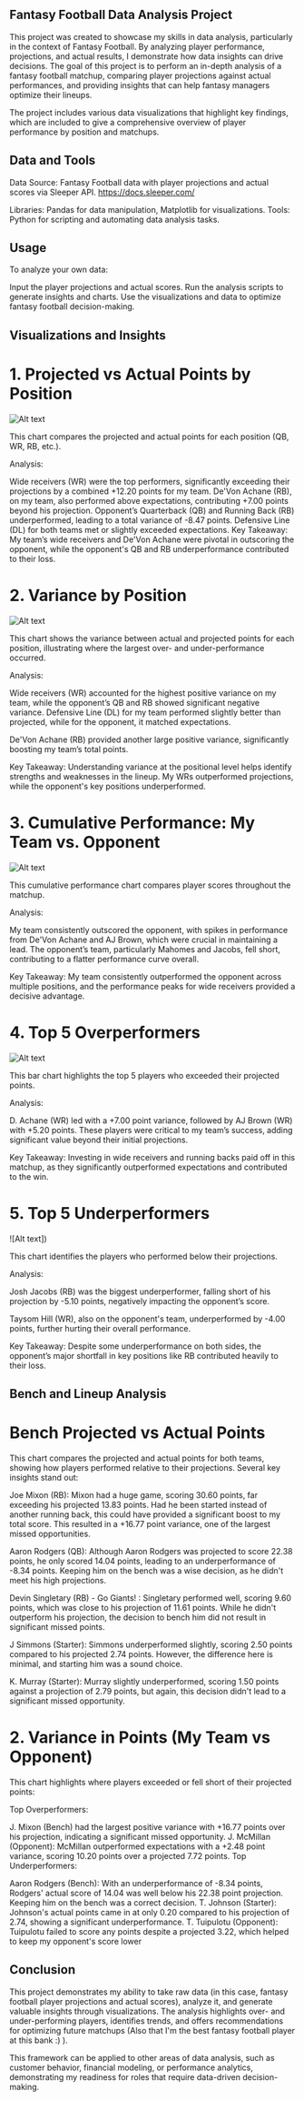 ## Fantasy Football Data Analysis Project
This project was created to showcase my skills in data analysis, particularly in the context of Fantasy Football. By analyzing player performance, projections, and actual results, I demonstrate how data insights can drive decisions. The goal of this project is to perform an in-depth analysis of a fantasy football matchup, comparing player projections against actual performances, and providing insights that can help fantasy managers optimize their lineups.

The project includes various data visualizations that highlight key findings, which are included to give a comprehensive overview of player performance by position and matchups.

## Data and Tools
Data Source: Fantasy Football data with player projections and actual scores via Sleeper API.
https://docs.sleeper.com/

Libraries: Pandas for data manipulation, Matplotlib for visualizations.
Tools: Python for scripting and automating data analysis tasks.

## Usage

To analyze your own data:

Input the player projections and actual scores.
Run the analysis scripts to generate insights and charts.
Use the visualizations and data to optimize fantasy football decision-making.

## Visualizations and Insights


# 1. Projected vs Actual Points by Position

![Alt text](./ProjVsActual.png)

This chart compares the projected and actual points for each position (QB, WR, RB, etc.).

Analysis:

Wide receivers (WR) were the top performers, significantly exceeding their projections by a combined +12.20 points for my team.
De'Von Achane (RB), on my team, also performed above expectations, contributing +7.00 points beyond his projection.
Opponent’s Quarterback (QB) and Running Back (RB) underperformed, leading to a total variance of -8.47 points.
Defensive Line (DL) for both teams met or slightly exceeded expectations.
Key Takeaway: My team’s wide receivers and De'Von Achane were pivotal in outscoring the opponent, while the opponent's QB and RB underperformance contributed to their loss.


# 2. Variance by Position

![Alt text](./Variance.png)

This chart shows the variance between actual and projected points for each position, illustrating where the largest over- and under-performance occurred.

Analysis:

Wide receivers (WR) accounted for the highest positive variance on my team, while the opponent’s QB and RB showed significant negative variance.
Defensive Line (DL) for my team performed slightly better than projected, while for the opponent, it matched expectations.

De'Von Achane (RB) provided another large positive variance, significantly boosting my team’s total points.

Key Takeaway: Understanding variance at the positional level helps identify strengths and weaknesses in the lineup. My WRs outperformed projections, while the opponent's key positions underperformed.

# 3. Cumulative Performance: My Team vs. Opponent

![Alt text](./CumulativePerformance.png)

This cumulative performance chart compares player scores throughout the matchup.

Analysis:

My team consistently outscored the opponent, with spikes in performance from De'Von Achane and AJ Brown, which were crucial in maintaining a lead.
The opponent’s team, particularly Mahomes and Jacobs, fell short, contributing to a flatter performance curve overall.

Key Takeaway: My team consistently outperformed the opponent across multiple positions, and the performance peaks for wide receivers provided a decisive advantage.

# 4. Top 5 Overperformers

![Alt text](./Overperformers.png)

This bar chart highlights the top 5 players who exceeded their projected points.

Analysis:

D. Achane (WR) led with a +7.00 point variance, followed by AJ Brown (WR) with +5.20 points.
These players were critical to my team’s success, adding significant value beyond their initial projections.

Key Takeaway: Investing in wide receivers and running backs paid off in this matchup, as they significantly outperformed expectations and contributed to the win.

# 5. Top 5 Underperformers

![Alt text])

This chart identifies the players who performed below their projections.

Analysis:

Josh Jacobs (RB) was the biggest underperformer, falling short of his projection by -5.10 points, negatively impacting the opponent’s score.

Taysom Hill (WR), also on the opponent's team, underperformed by -4.00 points, further hurting their overall performance.

Key Takeaway: Despite some underperformance on both sides, the opponent’s major shortfall in key positions like RB contributed heavily to their loss.


##  Bench and Lineup Analysis

# Bench Projected vs Actual Points 

This chart compares the projected and actual points for both teams, showing how players performed relative to their projections. Several key insights stand out:

Joe Mixon (RB): Mixon had a huge game, scoring 30.60 points, far exceeding his projected 13.83 points. Had he been started instead of another running back, this could have provided a significant boost to my total score. This resulted in a +16.77 point variance, one of the largest missed opportunities.

Aaron Rodgers (QB): Although Aaron Rodgers was projected to score 22.38 points, he only scored 14.04 points, leading to an underperformance of -8.34 points. Keeping him on the bench was a wise decision, as he didn't meet his high projections.

Devin Singletary (RB) - Go Giants! : Singletary performed well, scoring 9.60 points, which was close to his projection of 11.61 points. While he didn't outperform his projection, the decision to bench him did not result in significant missed points.

J Simmons (Starter): Simmons underperformed slightly, scoring 2.50 points compared to his projected 2.74 points. However, the difference here is minimal, and starting him was a sound choice.

K. Murray (Starter): Murray slightly underperformed, scoring 1.50 points against a projection of 2.79 points, but again, this decision didn't lead to a significant missed opportunity.

# 2. Variance in Points (My Team vs Opponent)

This chart highlights where players exceeded or fell short of their projected points:

Top Overperformers:

J. Mixon (Bench) had the largest positive variance with +16.77 points over his projection, indicating a significant missed opportunity.
J. McMillan (Opponent): McMillan outperformed expectations with a +2.48 point variance, scoring 10.20 points over a projected 7.72 points.
Top Underperformers:

Aaron Rodgers (Bench): With an underperformance of -8.34 points, Rodgers' actual score of 14.04 was well below his 22.38 point projection. Keeping him on the bench was a correct decision.
T. Johnson (Starter): Johnson's actual points came in at only 0.20 compared to his projection of 2.74, showing a significant underperformance.
T. Tuipulotu (Opponent): Tuipulotu failed to score any points despite a projected 3.22, which helped to keep my opponent's score lower

## Conclusion

This project demonstrates my ability to take raw data (in this case, fantasy football player projections and actual scores), analyze it, and generate valuable insights through visualizations. The analysis highlights over- and under-performing players, identifies trends, and offers recommendations for optimizing future matchups (Also that I'm the best fantasy football player at this bank :) ).

This framework can be applied to other areas of data analysis, such as customer behavior, financial modeling, or performance analytics, demonstrating my readiness for roles that require data-driven decision-making.
